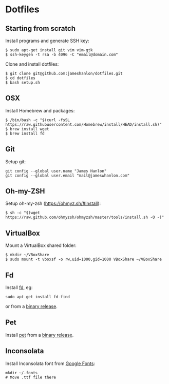 # Dotfiles

## Starting from scratch

Install programs and generate SSH key:
```
$ sudo apt-get install git vim vim-gtk
$ ssh-keygen -t rsa -b 4096 -C "email@domain.com"
```

Clone and install dotfiles:
```
$ git clone git@github.com:jameshanlon/dotfiles.git
$ cd dotfiles
$ bash setup.sh
```

## OSX

Install Homebrew and packages:
```
$ /bin/bash -c "$(curl -fsSL https://raw.githubusercontent.com/Homebrew/install/HEAD/install.sh)"
$ brew install wget
$ brew install fd
```

## Git

Setup git:
```
git config --global user.name "James Hanlon"
git config --global user.email "mail@jameswhanlon.com"
```

## Oh-my-ZSH

Setup oh-my-zsh (https://ohmyz.sh/#install):
```
$ sh -c "$(wget https://raw.github.com/ohmyzsh/ohmyzsh/master/tools/install.sh -O -)"
```

## VirtualBox

Mount a VirtualBox shared folder:
```
$ mkdir ~/VBoxShare
$ sudo mount -t vboxsf -o rw,uid=1000,gid=1000 VBoxShare ~/VBoxShare
```

## Fd

Install [fd](https://github.com/sharkdp/fd), eg:
```
sudo apt-get install fd-find
```
or from a [binary release](https://github.com/sharkdp/fd/releases).

## Pet

Install [pet](https://github.com/knqyf263/pet)
from a [binary release](https://github.com/knqyf263/pet/releases).

## Inconsolata

Install Inconsolata font from [Google Fonts](https://fonts.google.com/specimen/Inconsolata):
```
mkdir ~/.fonts
# Move .ttf file there
```

